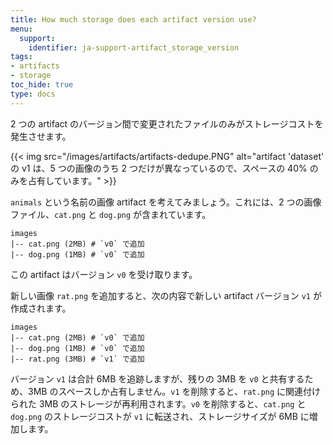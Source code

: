 ```yaml
---
title: How much storage does each artifact version use?
menu:
  support:
    identifier: ja-support-artifact_storage_version
tags:
- artifacts
- storage
toc_hide: true
type: docs
---
```


2 つの artifact のバージョン間で変更されたファイルのみがストレージコストを発生させます。

{{< img src="/images/artifacts/artifacts-dedupe.PNG" alt="artifact 'dataset' の v1 は、5 つの画像のうち 2 つだけが異なっているので、スペースの 40% のみを占有しています。" >}}

`animals` という名前の画像 artifact を考えてみましょう。これには、2 つの画像ファイル、`cat.png` と `dog.png` が含まれています。

```
images
|-- cat.png (2MB) # `v0` で追加
|-- dog.png (1MB) # `v0` で追加
```

この artifact はバージョン `v0` を受け取ります。

新しい画像 `rat.png` を追加すると、次の内容で新しい artifact バージョン `v1` が作成されます。

```
images
|-- cat.png (2MB) # `v0` で追加
|-- dog.png (1MB) # `v0` で追加
|-- rat.png (3MB) # `v1` で追加
```

バージョン `v1` は合計 6MB を追跡しますが、残りの 3MB を `v0` と共有するため、3MB のスペースしか占有しません。`v1` を削除すると、`rat.png` に関連付けられた 3MB のストレージが再利用されます。`v0` を削除すると、`cat.png` と `dog.png` のストレージコストが `v1` に転送され、ストレージサイズが 6MB に増加します。
